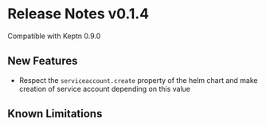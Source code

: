 # Release Notes v0.1.4

Compatible with Keptn 0.9.0

## New Features
* Respect the `serviceaccount.create` property of the helm chart and make creation of service account depending on this value

## Known Limitations
